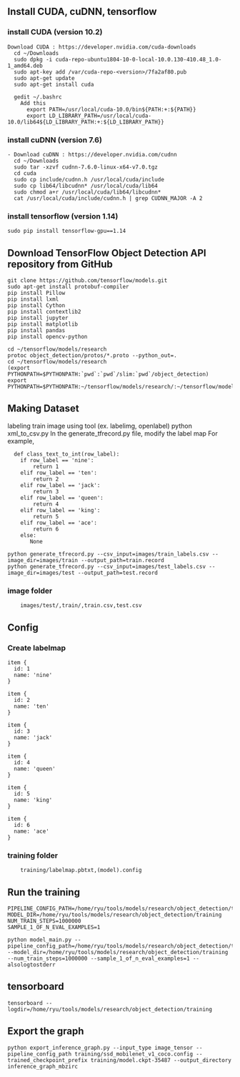 ## Install CUDA, cuDNN, tensorflow

  ### install CUDA (version 10.2)
    Download CUDA : https://developer.nvidia.com/cuda-downloads
      cd ~/Downloads
      sudo dpkg -i cuda-repo-ubuntu1804-10-0-local-10.0.130-410.48_1.0-1_amd64.deb
      sudo apt-key add /var/cuda-repo-<version>/7fa2af80.pub
      sudo apt-get update
      sudo apt-get install cuda
      
      gedit ~/.bashrc
        Add this
          export PATH=/usr/local/cuda-10.0/bin${PATH:+:${PATH}}
          export LD_LIBRARY_PATH=/usr/local/cuda-10.0/lib64${LD_LIBRARY_PATH:+:${LD_LIBRARY_PATH}}
      
  ### install cuDNN (version 7.6)
    - Download cuDNN : https://developer.nvidia.com/cudnn
      cd ~/Downloads
      sudo tar -xzvf cudnn-7.6.0-linux-x64-v7.0.tgz 
      cd cuda
      sudo cp include/cudnn.h /usr/local/cuda/include
      sudo cp lib64/libcudnn* /usr/local/cuda/lib64
      sudo chmod a+r /usr/local/cuda/lib64/libcudnn*
      cat /usr/local/cuda/include/cudnn.h | grep CUDNN_MAJOR -A 2
      
  ### install tensorflow (version 1.14)
    sudo pip install tensorflow-gpu==1.14

## Download TensorFlow Object Detection API repository from GitHub
    git clone https://github.com/tensorflow/models.git
    sudo apt-get install protobuf-compiler
    pip install Pillow
    pip install lxml
    pip install Cython
    pip install contextlib2
    pip install jupyter
    pip install matplotlib
    pip install pandas
    pip install opencv-python

    cd ~/tensorflow/models/research
    protoc object_detection/protos/*.proto --python_out=.
    cd ~/tensorflow/models/research
    (export PYTHONPATH=$PYTHONPATH:`pwd`:`pwd`/slim:`pwd`/object_detection)
    export PYTHONPATH=$PYTHONPATH:~/tensorflow/models/research/:~/tensorflow/models/research/slim:~/tensorflow/models/research/object_detection/
    
## Making Dataset
  labeling train image using tool (ex. labelimg, openlabel)
    python xml_to_csv.py
  In the generate_tfrecord.py file, modify the label map
    For example,
    
      def class_text_to_int(row_label):
        if row_label == 'nine':
            return 1
        elif row_label == 'ten':
            return 2
        elif row_label == 'jack':
            return 3
        elif row_label == 'queen':
            return 4
        elif row_label == 'king':
            return 5
        elif row_label == 'ace':
            return 6
        else:
           None
           
    python generate_tfrecord.py --csv_input=images/train_labels.csv --image_dir=images/train --output_path=train.record
    python generate_tfrecord.py --csv_input=images/test_labels.csv --image_dir=images/test --output_path=test.record
    
   ### image folder
        images/test/,train/,train.csv,test.csv
    
 ## Config
 
  ### Create labelmap
    item {
      id: 1
      name: 'nine'
    }

    item {
      id: 2
      name: 'ten'
    }

    item {
      id: 3
      name: 'jack'
    }

    item {
      id: 4
      name: 'queen'
    }

    item {
      id: 5
      name: 'king'
    }

    item {
      id: 6
      name: 'ace'
    }
    
   ### training folder
        training/labelmap.pbtxt,(model).config
        
 ## Run the training
 
    PIPELINE_CONFIG_PATH=/home/ryu/tools/models/research/object_detection/training/ssd_mobilenet_v1_coco.config
    MODEL_DIR=/home/ryu/tools/models/research/object_detection/training
    NUM_TRAIN_STEPS=1000000
    SAMPLE_1_OF_N_EVAL_EXAMPLES=1
    
    python model_main.py --pipeline_config_path=/home/ryu/tools/models/research/object_detection/training/ssd_mobilenet_v1_coco.config --model_dir=/home/ryu/tools/models/research/object_detection/training --num_train_steps=1000000 --sample_1_of_n_eval_examples=1 --alsologtostderr

## tensorboard

    tensorboard --logdir=/home/ryu/tools/models/research/object_detection/training
    
## Export the graph

    python export_inference_graph.py --input_type image_tensor --pipeline_config_path training/ssd_mobilenet_v1_coco.config --trained_checkpoint_prefix training/model.ckpt-35487 --output_directory inference_graph_mbzirc


